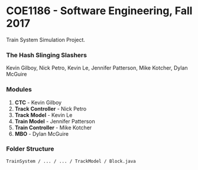 # COE1186 - Software Engineering, Fall 2017
Train System Simulation Project.

### The Hash Slinging Slashers
Kevin Gilboy, Nick Petro, Kevin Le, Jennifer Patterson, Mike Kotcher, Dylan McGuire

### Modules
1. **CTC** - Kevin Gilboy
2. **Track Controller** - Nick Petro
3. **Track Model** - Kevin Le
4. **Train Model** - Jennifer Patterson
5. **Train Controller** - Mike Kotcher
6. **MBO** - Dylan McGuire

### Folder Structure
`TrainSystem / ... / ... / TrackModel / Block.java`